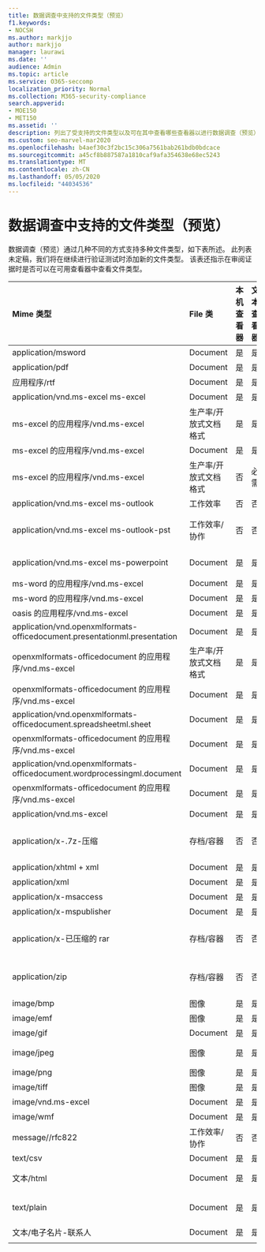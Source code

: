 ```yaml
---
title: 数据调查中支持的文件类型（预览）
f1.keywords:
- NOCSH
ms.author: markjjo
author: markjjo
manager: laurawi
ms.date: ''
audience: Admin
ms.topic: article
ms.service: O365-seccomp
localization_priority: Normal
ms.collection: M365-security-compliance
search.appverid:
- MOE150
- MET150
ms.assetid: ''
description: 列出了受支持的文件类型以及可在其中查看哪些查看器以进行数据调查（预览）的表。
ms.custom: seo-marvel-mar2020
ms.openlocfilehash: b4aef30c3f2bc15c306a7561bab261bdb0bdcace
ms.sourcegitcommit: a45cf8b887587a1810caf9afa354638e68ec5243
ms.translationtype: MT
ms.contentlocale: zh-CN
ms.lasthandoff: 05/05/2020
ms.locfileid: "44034536"
---
```

# <a name="supported-file-types-in-data-investigations-preview"></a>数据调查中支持的文件类型（预览）

数据调查（预览）通过几种不同的方式支持多种文件类型，如下表所述。 此列表未定稿，我们将在继续进行验证测试时添加新的文件类型。 该表还指示在审阅证据时是否可以在可用查看器中查看文件类型。

| Mime 类型 | File 类 | 本机查看器 | 文本查看器 | 批注查看器 | 容器提取 | 扩展 |
| :- | :- | :- | :- | :- | :- | :- |
| application/msword | Document | 是 | 是 | 是 | 否 | .doc; .dat |
| application/pdf | Document | 是 | 是 | 是 | 否 | .pdf |
| 应用程序/rtf | Document | 是 | 是 | 是 | 否 | .rtf;。首 |
| application/vnd.ms-excel ms-excel | Document | 是 | 是 | 是 | 否 | .xls; .dat |
| ms-excel 的应用程序/vnd.ms-excel | 生产率/开放式文档格式 | 是 | 是 | 否 | 否 | 。 xlsb |
| ms-excel 的应用程序/vnd.ms-excel | Document | 是 | 是 | 是 | 否 | 。 xlsm |
| ms-excel 的应用程序/vnd.ms-excel | 生产率/开放式文档格式 | 否 | 必需 | 否 | 否 | 。 .xltm |
| application/vnd.ms-excel ms-outlook | 工作效率 | 否 | 否 | 否 | 否 | .msg |
| application/vnd.ms-excel ms-outlook-pst | 工作效率/协作 | 否 | 否 | 否 | 可访问 | .pst |
| application/vnd.ms-excel ms-powerpoint | Document | 是 | 是 | 是 | 否 | .ppt; .pps;。尽头 |
| ms-word 的应用程序/vnd.ms-excel | Document | 是 | 是 | 是 | 否 | .docm |
| ms-word 的应用程序/vnd.ms-excel | Document | 是 | 是 | 是 | 否 | normal.dotm |
| oasis 的应用程序/vnd.ms-excel | Document | 是 | 是 | 是 | 否 | odt  |
| application/vnd.openxmlformats-officedocument.presentationml.presentation | Document | 是 | 是 | 是 | 否 | .pptx |
| openxmlformats-officedocument 的应用程序/vnd.ms-excel | 生产率/开放式文档格式 | 是 | 是 | 是 | 否 | 。 ppsx |
| openxmlformats-officedocument 的应用程序/vnd.ms-excel | Document | 是 | 是 | 是 | 否 | 。 .potx |
| application/vnd.openxmlformats-officedocument.spreadsheetml.sheet | Document | 是 | 是 | 是 | 否 | .xlsx |
| openxmlformats-officedocument 的应用程序/vnd.ms-excel | Document | 是 | 是 | 是 | 否 | 。 .xltx |
| application/vnd.openxmlformats-officedocument.wordprocessingml.document | Document | 是 | 是 | 是 | 否 | .docx |
| openxmlformats-officedocument 的应用程序/vnd.ms-excel | Document | 是 | 是 | 是 | 否 | 。 .dotx |
| application/vnd.ms-excel | Document | 是 | 是 | 是 | 否 | .vsd |
| application/x-.7z-压缩 | 存档/容器 | 否 | 否 | 否 | 可访问 | 。 .7z |
| application/xhtml + xml | Document | 是 | 是 | 是 | 否 | 的 xhtml |
| application/xml | Document | 是 | 是 | 是 | 否 | .xml |
| application/x-msaccess | Document | 是 | 是 | 是 | 否 | .mdb |
| application/x-mspublisher | Document | 是 | 是 | 是 | 否 | .pub |
| application/x-已压缩的 rar | 存档/容器 | 否 | 否 | 否 | 可访问 | rar |
| application/zip | 存档/容器 | 否 | 否 | 否 | 可访问 | .zip |
| image/bmp | 图像 | 是 | 是 | 是 | 否 | .bmp |
| image/emf | 图像 | 是 | 是 | 是 | 否 | .emf |
| image/gif | Document | 是 | 是 | 是 | 否 | .gif |
| image/jpeg | 图像 | 是 | 是 | 是 | 否 | .jpg;. jpeg; .dat;。jpgt |
| image/png | 图像 | 是 | 是 | 是 | 否 | .png |
| image/tiff | 图像 | 是 | 是 | 是 | 否 | .tif |
| image/vnd.ms-excel | Document | 是 | 是 | 是 | 否 | dwg;。.dxf |
| image/wmf | Document | 是 | 是 | 是 | 否 | .wmf |
| message//rfc822 | 工作效率/协作 | 否 | 否 | 否 | 否 | .eml |
| text/csv | Document | 是 | 是 | 是 | 否 | .csv |
| 文本/html | Document | 是 | 是 | 是 | 否 | .html;。shtml |
| text/plain | Document | 是 | 是 | 是 | 否 | .txt; .css;。con;. pl; .csv; .dat |
| 文本/电子名片-联系人 | Document | 是 | 是 | 是 | 否 | .vcf |
||||||||
